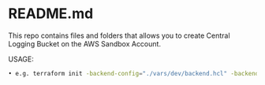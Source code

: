 # README.md

This repo contains files and folders that allows you to create Central Logging Bucket on the AWS Sandbox Account.



USAGE:

```bash
• e.g. terraform init -backend-config="./vars/dev/backend.hcl" -backend-config="profile=***your AWS profile***"